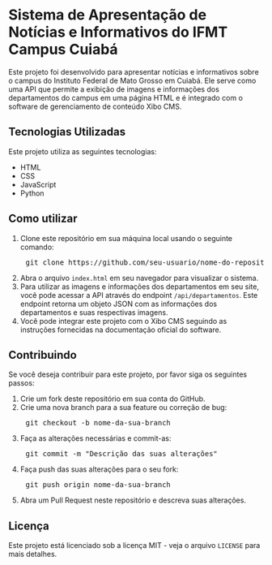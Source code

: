 <h1>Sistema de Apresentação de Notícias e Informativos do IFMT Campus Cuiabá</h1>
<p>Este projeto foi desenvolvido para apresentar notícias e informativos sobre o campus do Instituto Federal de Mato Grosso em Cuiabá. Ele serve como uma API que permite a exibição de imagens e informações dos departamentos do campus em uma página HTML e é integrado com o software de gerenciamento de conteúdo Xibo CMS.</p>

<h2>Tecnologias Utilizadas</h2>

<p>Este projeto utiliza as seguintes tecnologias:</p>

<ul>
	<li>HTML</li>
	<li>CSS</li>
	<li>JavaScript</li>
	<li>Python</li>
</ul>

<h2>Como utilizar</h2>

<ol>
	<li>Clone este repositório em sua máquina local usando o seguinte comando:</li>
</ol>

<pre>
	git clone https://github.com/seu-usuario/nome-do-repositorio.git
</pre>

<ol start="2">
	<li>Abra o arquivo <code>index.html</code> em seu navegador para visualizar o sistema.</li>
	<li>Para utilizar as imagens e informações dos departamentos em seu site, você pode acessar a API através do endpoint <code>/api/departamentos</code>. Este endpoint retorna um objeto JSON com as informações dos departamentos e suas respectivas imagens.</li>
	<li>Você pode integrar este projeto com o Xibo CMS seguindo as instruções fornecidas na documentação oficial do software.</li>
</ol>

<h2>Contribuindo</h2>

<p>Se você deseja contribuir para este projeto, por favor siga os seguintes passos:</p>

<ol>
	<li>Crie um fork deste repositório em sua conta do GitHub.</li>
	<li>Crie uma nova branch para a sua feature ou correção de bug:</li>
</ol>

<pre>
	git checkout -b nome-da-sua-branch
</pre>

<ol start="3">
	<li>Faça as alterações necessárias e commit-as:</li>
</ol>

<pre>
	git commit -m "Descrição das suas alterações"
</pre>

<ol start="4">
	<li>Faça push das suas alterações para o seu fork:</li>
</ol>

<pre>
	git push origin nome-da-sua-branch
</pre>

<ol start="5">
	<li>Abra um Pull Request neste repositório e descreva suas alterações.</li>
</ol>

<h2>Licença</h2>

<p>Este projeto está licenciado sob a licença MIT - veja o arquivo <code>LICENSE</code> para mais detalhes.</p>
